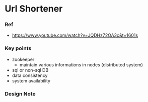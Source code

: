 # Url Shortener

### Ref
-  https://www.youtube.com/watch?v=JQDHz72OA3c&t=1601s

### Key points
- zookeeper
	- maintain various informations in nodes (distributed system)
- sql or non-sql DB
- data consistency
- system availability

### Design Note